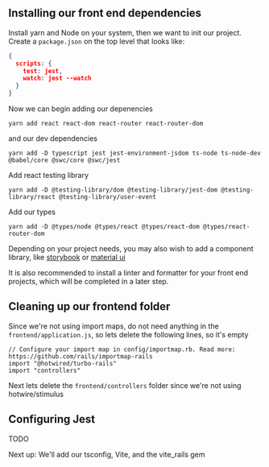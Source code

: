 ## Installing our front end dependencies

Install yarn and Node on your system, then we want to init our project.
Create a `package.json` on the top level that looks like:

```json
{
  scripts: {
    test: jest,
    watch: jest --watch
  }
}
```

Now we can begin adding our depenencies

```
yarn add react react-dom react-router react-router-dom
```

and our dev dependencies

```
yarn add -D typescript jest jest-environment-jsdom ts-node ts-node-dev @babel/core @swc/core @swc/jest
```

Add react testing library

```
yarn add -D @testing-library/dom @testing-library/jest-dom @testing-library/react @testing-library/user-event
```

Add our types

```
yarn add -D @types/node @types/react @types/react-dom @types/react-router-dom
```

Depending on your project needs, you may also wish to add a component library, like [storybook](https://storybook.js.org/docs/react/get-started/introduction/) or [material ui](https://mui.com/material-ui/getting-started/installation/)

It is also recommended to install a linter and formatter for your front end projects, which will be completed in a later step.

## Cleaning up our frontend folder

Since we're not using import maps, do not need anything in the `frontend/application.js`, so lets delete the following lines, so it's empty

```
// Configure your import map in config/importmap.rb. Read more: https://github.com/rails/importmap-rails
import "@hotwired/turbo-rails"
import "controllers"
```

Next lets delete the `frontend/controllers` folder since we're not using hotwire/stimulus

## Configuring Jest

TODO

Next up: We'll add our tsconfig, Vite, and the vite_rails gem
